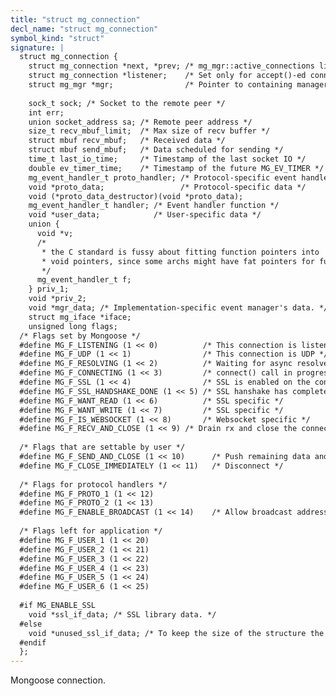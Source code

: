 ```yaml
---
title: "struct mg_connection"
decl_name: "struct mg_connection"
symbol_kind: "struct"
signature: |
  struct mg_connection {
    struct mg_connection *next, *prev; /* mg_mgr::active_connections linkage */
    struct mg_connection *listener;    /* Set only for accept()-ed connections */
    struct mg_mgr *mgr;                /* Pointer to containing manager */
  
    sock_t sock; /* Socket to the remote peer */
    int err;
    union socket_address sa; /* Remote peer address */
    size_t recv_mbuf_limit;  /* Max size of recv buffer */
    struct mbuf recv_mbuf;   /* Received data */
    struct mbuf send_mbuf;   /* Data scheduled for sending */
    time_t last_io_time;     /* Timestamp of the last socket IO */
    double ev_timer_time;    /* Timestamp of the future MG_EV_TIMER */
    mg_event_handler_t proto_handler; /* Protocol-specific event handler */
    void *proto_data;                 /* Protocol-specific data */
    void (*proto_data_destructor)(void *proto_data);
    mg_event_handler_t handler; /* Event handler function */
    void *user_data;            /* User-specific data */
    union {
      void *v;
      /*
       * the C standard is fussy about fitting function pointers into
       * void pointers, since some archs might have fat pointers for functions.
       */
      mg_event_handler_t f;
    } priv_1;
    void *priv_2;
    void *mgr_data; /* Implementation-specific event manager's data. */
    struct mg_iface *iface;
    unsigned long flags;
  /* Flags set by Mongoose */
  #define MG_F_LISTENING (1 << 0)          /* This connection is listening */
  #define MG_F_UDP (1 << 1)                /* This connection is UDP */
  #define MG_F_RESOLVING (1 << 2)          /* Waiting for async resolver */
  #define MG_F_CONNECTING (1 << 3)         /* connect() call in progress */
  #define MG_F_SSL (1 << 4)                /* SSL is enabled on the connection */
  #define MG_F_SSL_HANDSHAKE_DONE (1 << 5) /* SSL hanshake has completed */
  #define MG_F_WANT_READ (1 << 6)          /* SSL specific */
  #define MG_F_WANT_WRITE (1 << 7)         /* SSL specific */
  #define MG_F_IS_WEBSOCKET (1 << 8)       /* Websocket specific */
  #define MG_F_RECV_AND_CLOSE (1 << 9) /* Drain rx and close the connection. */
  
  /* Flags that are settable by user */
  #define MG_F_SEND_AND_CLOSE (1 << 10)      /* Push remaining data and close  */
  #define MG_F_CLOSE_IMMEDIATELY (1 << 11)   /* Disconnect */
  
  /* Flags for protocol handlers */
  #define MG_F_PROTO_1 (1 << 12)
  #define MG_F_PROTO_2 (1 << 13)
  #define MG_F_ENABLE_BROADCAST (1 << 14)    /* Allow broadcast address usage */
  
  /* Flags left for application */
  #define MG_F_USER_1 (1 << 20)
  #define MG_F_USER_2 (1 << 21)
  #define MG_F_USER_3 (1 << 22)
  #define MG_F_USER_4 (1 << 23)
  #define MG_F_USER_5 (1 << 24)
  #define MG_F_USER_6 (1 << 25)
  
  #if MG_ENABLE_SSL
    void *ssl_if_data; /* SSL library data. */
  #else
    void *unused_ssl_if_data; /* To keep the size of the structure the same. */
  #endif
  };
---
```


Mongoose connection. 

